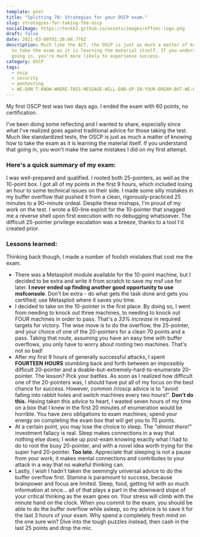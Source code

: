 ```yaml
---
template: post
title: "Splitting 70: Strategies for your OSCP exam."
slug: strategies-for-taking-the-oscp
socialImage: https://teckk2.github.io/assets/images/offsec-logo.png
draft: false
date: 2021-03-08T01:36:04.776Z
description: Much like the ACT, the OSCP is just as much a matter of knowing how
  to take the exam as it is learning the material itself. If you understand that
  going in, you're much more likely to experience success.
category: OSCP
tags:
  - oscp
  - security
  - pentesting
  - WE-DON'T-KNOW-WHERE-THIS-MESSAGE-WILL-END-UP-IN-YOUR-DREAM-BUT-WE-HOPE-WE'RE-GETTING-THROUGH
---
```

My first OSCP test was two days ago. I ended the exam with 60 points, no certification.

I've been doing some reflecting and I wanted to share, especially since what I've realized goes against traditional advice for those taking the test. Much like standardized tests, the OSCP is just as much a matter of knowing how to take the exam as it is learning the material itself. If you understand that going in, you won't make the same mistakes I did on my first attempt.

### Here's a quick summary of my exam:

I was well-prepared and qualified. I rooted both 25-pointers, as well as the 10-point box. I got all of my points in the first 9 hours, which included losing an hour to some technical issues on their side. I made some silly mistakes in my buffer overflow that pushed it from a clean, rigorously-practiced 25 minutes to a 90-minute ordeal. Despite these mishaps, I'm proud of my work on the test. I wrote a 60-line exploit for the 10-pointer that snagged me a reverse shell upon first execution with no debugging whatsoever. The difficult 25-pointer privilege escalation was a breeze, thanks to a tool I'd created prior.

### Lessons learned:

Thinking back though, I made a number of foolish mistakes that cost me the exam.

* There was a Metasploit module available for the 10-point machine, but I decided to be extra and write it from scratch to save my msf use for later. **I never ended up finding another good opportunity to use msfconsole**. Don't be extra - do what gets the task done and gets you certified; use Metasploit where it saves you time.
* I decided to take on the 10-pointer in the first place. By doing so, I went from needing to knock out three machines, to needing to knock out FOUR machines in order to pass. That's a *33% increase* in required targets for victory. The wise move is to do the overflow, the 25-pointer, and your choice of one of the 20-pointers for a clean 70 points and a pass. Taking that route, assuming you have an easy time with buffer overflows, you only have to worry about rooting two machines. That's not so bad!
* After my first 9 hours of generally successful attacks, I spent **FOURTEEN** **HOURS** stumbling back and forth between an impossibly difficult 20-pointer and a doable-but-extremely-hard-to-enumerate 20-pointer. The lesson? Pick your battles. As soon as I realized how difficult one of the 20-pointers was, I should have put all of my focus on the best chance for success. However, common /r/oscp advice is to "avoid falling into rabbit holes and switch machines every two hours!". **Don't do this.** Having taken this advice to heart, I wasted seven hours of my time on a box that I knew in the first 20 minutes of enumeration would be horrible. You have zero obligations to exam machines; spend your energy on completing the exam box that will get you to 70 points.
* At a certain point, you may lose the choice to sleep. The *"almost there!"* investment fallacy is real. Sleep makes connections in a way that nothing else does; I woke up post-exam knowing exactly what I had to do to root the busy 20-pointer, and with a novel idea worth trying for the super hard 20-pointer. **Too late.** Appreciate that sleeping is not a pause from your work, it makes mental connections and contributes to your attack in a way that no wakeful thinking can.
* Lastly, I wish I hadn't taken the seemingly universal advice to do the buffer overflow first. Stamina is paramount to success, because brainpower and focus are limited. Sleep, food, getting hit with so much information at once... all of that plays a part in the downward slope of your critical thinking as the exam goes on. Your stress will climb with the minute hand on the clock. When you commit to the exam, you should be able to do the buffer overflow while asleep, so my advice is to save it for the last 3 hours of your exam. Why spend a completely fresh mind on the one sure win? Dive into the tough puzzles instead, then cash in the last 25 points and drop the mic.